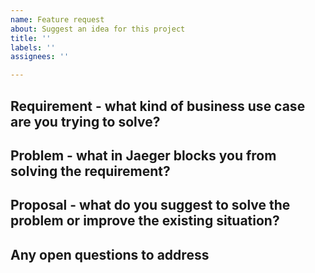 ```yaml
---
name: Feature request
about: Suggest an idea for this project
title: ''
labels: ''
assignees: ''

---
```


<!--
Welcome to the Jaeger project! 👋🎉

- Please search for existing issues to avoid creating duplicate bugs/feature requests.
- Please be respectful and considerate of others when commenting on issues.
- Please provide as much information as possible so we all understand the issue.
- If you only have a question, you may get a faster response by asking in
    - our chat room https://gitter.im/jaegertracing/Lobby, or
    - the forum https://groups.google.com/d/forum/jaeger-tracing
    (but please don't double post)
-->

## Requirement - what kind of business use case are you trying to solve?

<!-- required section -->

## Problem - what in Jaeger blocks you from solving the requirement?

<!-- required section -->
<!-- If possible, describe the impact of the problem. -->

## Proposal - what do you suggest to solve the problem or improve the existing situation?

<!-- It's ok if you don't have one. -->

## Any open questions to address

<!-- Questions that should be answered before proceeding with implementation. -->
